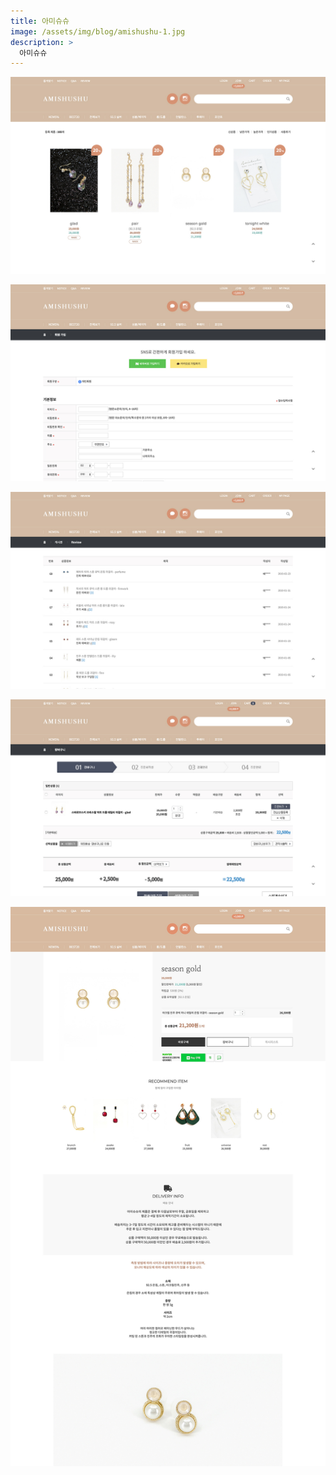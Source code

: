 ```yaml
---
title: 아미슈슈
image: /assets/img/blog/amishushu-1.jpg
description: >
  아미슈슈
---
```


![](/assets/img/blog/amishushu-2.jpg)

![](/assets/img/blog/amishushu-3.jpg)

![](/assets/img/blog/amishushu-4.jpg)

![](/assets/img/blog/amishushu-5.jpg)

![](/assets/img/blog/amishushu-6.jpg)